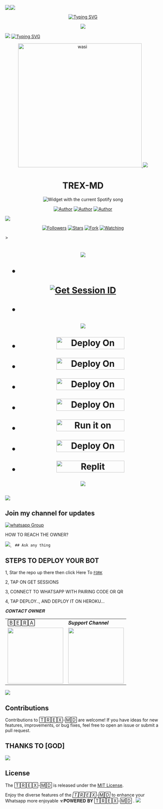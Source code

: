 <a><img src='https://i.imgur.com/LyHic3i.gif'/></a><a><img src='https://i.imgur.com/LyHic3i.gif'/></a>
<p align="center">
<p align="center">
  <a href="https://git.io/typing-svg"><img src="https://readme-typing-svg.demolab.com?font=EB+Garamond&weight=800&size=28&duration=4000&pause=1000&random=false&width=435&lines=+•★⃝ TREX-+MD-★⃝•;MULTI-DEVICE+WHATSAPP+BOT;DEVELOPED+BY+BRUCE+BERA;RELEASED+DATE+22%2F6%2F2024." alt="Typing SVG" /></a>
 </p>
<p align="center">
 <a><img src='https://i.imgur.com/LyHic3i.gif'/></a> <a>
<p align="center">  

<a><img src='https://i.imgur.com/LyHic3i.gif'/></a>
<a href="https://git.io/typing-svg"><img src="https://readme-typing-svg.demolab.com?font=Black+Ops+One&size=50&pause=1000&color=1BAFBAFF&center=true&width=910&height=100&lines=𝗧𝗥𝗘𝗫-𝗠𝗗" alt="Typing SVG"/></a>

<p align="center">  
  <a href="https://whatsapp.com/channel/0029VajJoCoLI8YePbpsnE3q">
    <img alt="wasi" height="400" src="https://i.ibb.co/4jBhn13/Socialthumb.jpg">
    <a><img src='https://i.imgur.com/LyHic3i.gif'/></a>
   <h1 align="center">TREX-MD</h1>
  </a>
    <div align="center">
  <img src="https://spogit.vercel.app/api?theme=dark&rainbow=true&scan=true" alt="Widget with the current Spotify song"  />
</div>
 
</p>
<p align="center">
<a href="https://github.com/berabotsmd"><img title="Author" src="https://img.shields.io/badge/berabotsmd-black?style=for-the-badge&logo=Github"></a> <a href="https://whatsapp.com/channel/0029VajJoCoLI8YePbpsnE3q"><img title="Author" src="https://img.shields.io/badge/CHANNEL-black?style=for-the-badge&logo=whatsapp"></a> <a href="https://wa.me/254743982206"><img title="Author" src="https://img.shields.io/badge/CHAT US-black?style=for-the-badge&logo=whatsapp"></a>
<p/>
  <a><img src='https://i.imgur.com/LyHic3i.gif'/></a>
<p align="center">
<a href="https://github.com/berabotsmd?tab=followers"><img title="Followers" src="https://img.shields.io/github/followers/berabotsmd?label=Followers&style=social"></a>
<a href="https://github.com/berabotsmd/TREX-MD/stargazers/"><img title="Stars" src="https://img.shields.io/github/stars/berabotsmd/TREX-MD?&style=social"></a>
<a href="https://github.com/berabotsmd/TREX-MD/network/members"><img title="Fork" src="https://img.shields.io/github/forks/berabotsmd/TREX-MD?style=social"></a>
<a href="https://github.com/berabotsmd/TREX-MD/watchers"><img title="Watching" src="https://img.shields.io/github/watchers/berabotsmd/TREX-MD?label=Watching&style=social"></a>
</p>></a>                     

   <h1 align="center"                  



***



<a><img src='https://i.imgur.com/LyHic3i.gif'/></a>
</a></p>
- <br>
<a href='https://web-vvvf.onrender.com/' target="_blank"><img alt='Get Session ID' src='https://img.shields.io/badge/Get-Session_ID-100000?style=for-the-badge&logo=scan&logoColor=white&labelColor=black&color=blue'/></a>

- 
<a><img src='https://i.imgur.com/LyHic3i.gif'/></a>

</p>

- <a href="https://dashboard.heroku.com/new?button-url=https://github.com/berabotsmd/TREX-MD &template=https://github.com/berabotsmd/TREX-MD"><img title="Deploy On Render" src="https://img.shields.io/badge/DEPLOY ON HEROKU-h?color=yellow&style=for-the-badge&logo=Tesla" width="220" height="38.45"/></a></p>



- <a href="https://toystack.ai/"><img title="Deploy On Render" src="https://img.shields.io/badge/DEPLOY ON TOYSTACK-h?color=orange&style=for-the-badge&logo=Tesla" width="220" height="38.45"/></a></p>



- <a href="https://www.clever-cloud.com/"><img title="Deploy On Render" src="https://img.shields.io/badge/DEPLOY ON CLEVER-h?color=black&style=for-the-badge&logo=Tesla" width="220" height="38.45"/></a></p>

</p>

- <a href="https://render.com"><img title="Deploy On Render" src="https://img.shields.io/badge/DEPLOY ON RENDER-h?color=grey&style=for-the-badge&logo=Tesla" width="220" height="38.45"/></a></p>

</p>

- <a href="https://uptimerobot.com"><img title="Run it on uptime" src="https://img.shields.io/badge/RUN ON UPTIME-h?color=blue&style=for-the-badge&logo=Tesla" width="220" height="38.45"/></a></p>

</p>

- <a href="https://github.com/berabotsmd/TREX-MD"><img title="Deploy On Render" src="https://img.shields.io/badge/DEV INFORMATION-h?color=grey&style=for-the-badge&logo=Tesla" width="220" height="38.45"/></a></p>

- <a href="https://replit.com"><img title=" Replit" src="https://img.shields.io/badge/DEPLOY ON REPLIT-h?color=Orange&style=for-the-badge&logo=replit&logoColor=white" width="220" height="38.45" url="http://github.com/berabotsmd/TREX-MD"></a></p>




<a><img src='https://i.imgur.com/LyHic3i.gif'/></a>
</p>
   
##

<a><img src='https://i.imgur.com/LyHic3i.gif'/></a>
## Join my channel for updates
<a href="https://whatsapp.com/channel/0029Vajvy2kEwEjwAKP4SI0x" target="_blank">
    <img alt="whatsapp Group" src="https://img.shields.io/badge/ Whatsapp Support Channel -https://whatsapp.com/channel/0029Vajvy2kEwEjwAKP4SI0x?style=for-the-badge&logo=whatsapp&logoColor=white" />
  </a>
</p>


HOW TO REACH THE OWNER? 
 
   
   <a href="https://wa.me/254743982206">
    <img src="https://img.shields.io/badge/WhatsApp-25D366?style=for-the-badge&logo=whatsapp&logoColor=white" />
  </a>&nbsp;&nbsp;
   <a

    ## Ask any thing

</p>

## STEPS TO DEPLOY YOUR BOT


1, Star the repo up there then click Here To  [`FORK`](https://github.com/berabotsmd/TREX-MD/fork)

2, TAP ON GET SESSIONS



3, CONNECT TO WHATSAPP WITH PAIRING CODE OR QR



4, TAP DEPLOY.., AND DEPLOY IT ON HEROKU...

</p>

*𝐂𝐎𝐍𝐓𝐀𝐂𝐓 𝐎𝐖𝐍𝐄𝐑*

<table>
  <tr>
    <td>🄱🄴🅁🄰</td>
    <td>𝑺𝒖𝒑𝒑𝒐𝒓𝒕 𝑪𝒉𝒂𝒏𝒏𝒆𝒍</td>
  </tr>
  <tr>
    <td><a href="https://wa.me/254740007567?"><img src="https://i.ibb.co/4jBhn13/Socialthumb.jpg" width="180"</td>
    <td><a href="https://whatsapp.com/channel/0029VajJoCoLI8YePbpsnE3q"><img src="https://i.ibb.co/4jBhn13/Socialthumb.jpg" width="180"</td>
  </tr>
</table>

</p>

<a><img src='https://i.imgur.com/LyHic3i.gif'/></a>
## Contributions


Contributions to 🅃🅁🄴🅇-🄼🄳 are welcome! If you have ideas for new features, improvements, or bug fixes, feel free to open an issue or submit a pull request.
## THANKS TO [GOD]
<a><img src='https://i.imgur.com/LyHic3i.gif'/></a>
## License

The 🅃🅁🄴🅇-🄼🄳 is released under the [MIT License](https://opensource.org/licenses/MIT).

Enjoy the diverse features of the *🅃🅁🄴🅇-🄼🄳*  to enhance your Whatsapp more enjoyable
☣𝐏𝐎𝐖𝐄𝐑𝐄𝐃 𝐁𝐘 🅃🅁🄴🅇-🄼🄳
.
<a><img src='https://i.imgur.com/LyHic3i.gif'/></a>
